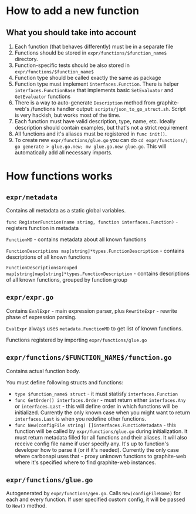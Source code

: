 How to add a new function
===

What you should take into account
---

1. Each function (that behaves differently) must be in a separate file
2. Functions should be stored in `expr/functions/$function_name$` directory.
3. Function-specific tests should be also stored in `expr/functions/$function_name$`
4. Function type should be called exactly the same as package
5. Function type must implement `interfaces.Function`. There is helper `interfaces.FunctionBase` that implements basic `SetEvaluator` and `GetEvaluator` functions
6. There is a way to auto-generate `Description` method from graphite-web's /functions handler output: `scripts/json_to_go_struct.sh`. Script is very hackish, but works most of the time.
7. Each function must have valid description, type, name, etc. Ideally description should contain examples, but that's not a strict requirement
8. All functions and it's aliases must be registered in `func init()`.
9. To create new `expr/functions/glue.go` you can do `cd expr/functions/; go generate > glue.go.new; mv glue.go.new glue.go`. This will automatically add all necessary imports.

How functions works
===

`expr/metadata`
---
Contains all metadata as a static global variables.

`func RegisterFunction(name string, function interfaces.Function)` - registers function in metadata

`FunctionMD` - contains metadata about all known functions

`FunctionDescriptions map[string]*types.FunctionDescription` - contains descriptions of all known functions

`FunctionDescriptionsGrouped map[string]map[string]*types.FunctionDescription` - contains descriptions of all known functions, grouped by function group

`expr/expr.go`
---

Contains `EvalExpr` - main expression parser, plus `RewriteExpr` - rewrite phase of expression parsing.

`EvalExpr` always uses `metadata.FunctionMD` to get list of known functions.

Functions registered by importing `expr/functions/glue.go`

`expr/functions/$FUNCTION_NAME$/function.go`
---

Contains actual function body.

You must define following structs and functions:

* `type $function_name$ struct` - it must statisfy `interfaces.Function`
* `func GetOrder() interfaces.Order` - must return either `interfaces.Any` or `interfaces.Last` - this will define order in which functions will be initialized. Currently the only known case when you might want to return `interfaces.Last` is when you redefine other functions.
* `func New(configFile string) []interfaces.FunctioMetadata` - this function will be called by `expr/functions/glue.go` during initialization. It must return metadata filled for all functions and their aliases. It will also receive config file name if user specify any. It's up to function's developer how to parse it (or if it's needed). Currently the only case where carbonapi uses that - proxy unknown functions to graphite-web where it's specified where to find graphite-web instances.


`expr/functions/glue.go`
---

Autogenerated by `expr/functions/gen.go`. Calls `New(configFileName)` for each and every function. If user specified custom config, it will be passed to `New()` method.
